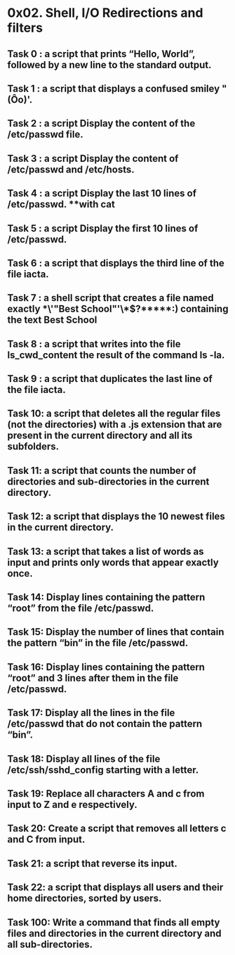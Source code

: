 # 0x02. Shell, I/O Redirections and filters

## Task 0 :  a script that prints “Hello, World”, followed by a new line to the standard output.
## Task 1 :  a script that displays a confused smiley "(Ôo)'.
## Task 2 :  a script Display the content of the /etc/passwd file.
## Task 3 :  a script Display the content of /etc/passwd and /etc/hosts.
## Task 4 :  a script Display the last 10 lines of /etc/passwd. **with cat
## Task 5 :  a script Display the first 10 lines of /etc/passwd.
## Task 6 :  a script that displays the third line of the file iacta.
## Task 7 :  a shell script that creates a file named exactly \*\\'"Best School"\'\\*$\?\*\*\*\*\*:) containing the text Best School
## Task 8 :  a script that writes into the file ls_cwd_content the result of the command ls -la.
## Task 9 :  a script that duplicates the last line of the file iacta.
## Task 10:  a script that deletes all the regular files (not the directories) with a .js extension that are present in the current directory and all its subfolders.
## Task 11:  a script that counts the number of directories and sub-directories in the current directory.
## Task 12:  a script that displays the 10 newest files in the current directory.
## Task 13:  a script that takes a list of words as input and prints only words that appear exactly once.
## Task 14:  Display lines containing the pattern “root” from the file /etc/passwd.
## Task 15:  Display the number of lines that contain the pattern “bin” in the file /etc/passwd.
## Task 16:  Display lines containing the pattern “root” and 3 lines after them in the file /etc/passwd.
## Task 17:  Display all the lines in the file /etc/passwd that do not contain the pattern “bin”.
## Task 18:  Display all lines of the file /etc/ssh/sshd_config starting with a letter.
## Task 19:  Replace all characters A and c from input to Z and e respectively.
## Task 20:  Create a script that removes all letters c and C from input.
## Task 21:  a script that reverse its input.
## Task 22:  a script that displays all users and their home directories, sorted by users.
## Task 100: Write a command that finds all empty files and directories in the current directory and all sub-directories.
